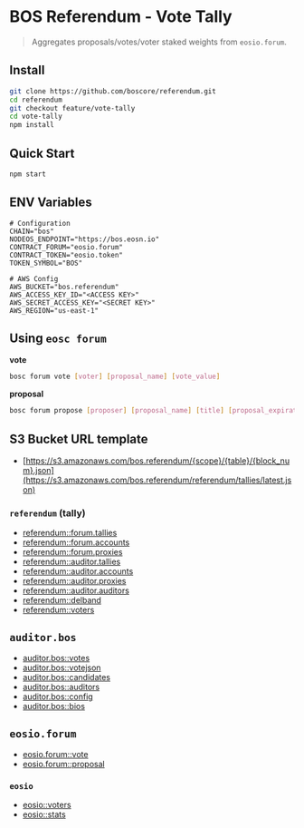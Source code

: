 # BOS Referendum - Vote Tally

> Aggregates proposals/votes/voter staked weights from `eosio.forum`.

## Install

```bash
git clone https://github.com/boscore/referendum.git
cd referendum
git checkout feature/vote-tally
cd vote-tally
npm install
```

## Quick Start

```bash
npm start
```

## ENV Variables

```env
# Configuration
CHAIN="bos"
NODEOS_ENDPOINT="https://bos.eosn.io"
CONTRACT_FORUM="eosio.forum"
CONTRACT_TOKEN="eosio.token"
TOKEN_SYMBOL="BOS"

# AWS Config
AWS_BUCKET="bos.referendum"
AWS_ACCESS_KEY_ID="<ACCESS KEY>"
AWS_SECRET_ACCESS_KEY="<SECRET KEY>"
AWS_REGION="us-east-1"
```

## Using `eosc forum`

**vote**

```bash
bosc forum vote [voter] [proposal_name] [vote_value]
```

**proposal**

```bash
bosc forum propose [proposer] [proposal_name] [title] [proposal_expiration_date]
```

## S3 Bucket URL template

- [https://s3.amazonaws.com/bos.referendum/{scope}/{table}/{block_num}.json](https://s3.amazonaws.com/bos.referendum/referendum/tallies/latest.json)

### `referendum` (tally)

- [referendum::forum.tallies](https://s3.amazonaws.com/bos.referendum/referendum/forum.tallies/latest.json)
- [referendum::forum.accounts](https://s3.amazonaws.com/bos.referendum/referendum/forum.accounts/latest.json)
- [referendum::forum.proxies](https://s3.amazonaws.com/bos.referendum/referendum/forum.proxies/latest.json)
- [referendum::auditor.tallies](https://s3.amazonaws.com/bos.referendum/referendum/auditor.tallies/latest.json)
- [referendum::auditor.accounts](https://s3.amazonaws.com/bos.referendum/referendum/auditor.accounts/latest.json)
- [referendum::auditor.proxies](https://s3.amazonaws.com/bos.referendum/referendum/auditor.proxies/latest.json)
- [referendum::auditor.auditors](https://s3.amazonaws.com/bos.referendum/referendum/auditor.auditors/latest.json)
- [referendum::delband](https://s3.amazonaws.com/bos.referendum/referendum/delband/latest.json)
- [referendum::voters](https://s3.amazonaws.com/bos.referendum/referendum/voters/latest.json)

## `auditor.bos`

- [auditor.bos::votes](https://s3.amazonaws.com/bos.referendum/auditor.bos/votes/latest.json)
- [auditor.bos::votejson](https://s3.amazonaws.com/bos.referendum/auditor.bos/votejson/latest.json)
- [auditor.bos::candidates](https://s3.amazonaws.com/bos.referendum/auditor.bos/candidates/latest.json)
- [auditor.bos::auditors](https://s3.amazonaws.com/bos.referendum/auditor.bos/auditors/latest.json)
- [auditor.bos::config](https://s3.amazonaws.com/bos.referendum/auditor.bos/config/latest.json)
- [auditor.bos::bios](https://s3.amazonaws.com/bos.referendum/auditor.bos/bios/latest.json)

## `eosio.forum`

- [eosio.forum::vote](https://s3.amazonaws.com/bos.referendum/eosio.forum/vote/latest.json)
- [eosio.forum::proposal](https://s3.amazonaws.com/bos.referendum/eosio.forum/proposal/latest.json)

### `eosio`

- [eosio::voters](https://s3.amazonaws.com/bos.referendum/eosio/voters/latest.json)
- [eosio::stats](https://s3.amazonaws.com/bos.referendum/eosio/stats/latest.json)